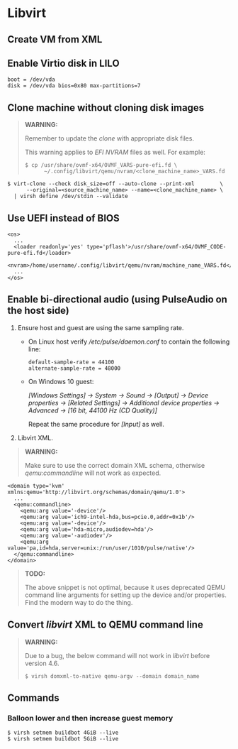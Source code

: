 Libvirt
=======

## Create VM from XML

## Enable Virtio disk in LILO

```
boot = /dev/vda
disk = /dev/vda bios=0x80 max-partitions=7
```

## Clone machine without cloning disk images

> **WARNING:**
>
> Remember to update the _clone_ with appropriate disk files.
>
> This warning applies to _EFI NVRAM_ files as well.
> For example:
>
>     $ cp /usr/share/ovmf-x64/OVMF_VARS-pure-efi.fd \
>           ~/.config/libvirt/qemu/nvram/<clone_machine_name>_VARS.fd

```
$ virt-clone --check disk_size=off --auto-clone --print-xml        \
      --original=<source_machine_name> --name=<clone_machine_name> \
  | virsh define /dev/stdin --validate
```

## Use UEFI instead of BIOS

```
<os>
  ...
  <loader readonly='yes' type='pflash'>/usr/share/ovmf-x64/OVMF_CODE-pure-efi.fd</loader>
  <nvram>/home/username/.config/libvirt/qemu/nvram/machine_name_VARS.fd</nvram>
  ...
</os>
```

## Enable bi-directional audio (using PulseAudio on the host side)

1. Ensure host and guest are using the same sampling rate.

   - On Linux host verify _/etc/pulse/daemon.conf_ to contain the following line:

         default-sample-rate = 44100
         alternate-sample-rate = 48000

   - On Windows 10 guest:

       _[Windows Settings] -> System -> Sound -> [Output] -> Device properties -> [Related Settings] ->_
       _Additional device properties -> Advanced -> [16 bit, 44100 Hz (CD Quality)]_

       Repeat the same procedure for _[Input]_ as well.

2. Libvirt XML.

> **WARNING:**
> 
> Make sure to use the correct domain XML schema, otherwise _qemu:commandline_
> will not work as expected.

```
<domain type='kvm' xmlns:qemu='http://libvirt.org/schemas/domain/qemu/1.0'>
  ...
  <qemu:commandline>
    <qemu:arg value='-device'/>
    <qemu:arg value='ich9-intel-hda,bus=pcie.0,addr=0x1b'/>
    <qemu:arg value='-device'/>
    <qemu:arg value='hda-micro,audiodev=hda'/>
    <qemu:arg value='-audiodev'/>
    <qemu:arg value='pa,id=hda,server=unix:/run/user/1010/pulse/native'/>
  </qemu:commandline>
</domain>
```

> **TODO:**
> 
> The above snippet is not optimal, because it uses deprecated QEMU command line
> arguments for setting up the device and/or properties.
> Find the modern way to do the thing.

## Convert _libvirt_ XML to QEMU command line

> **WARNING:**
> 
> Due to a bug, the below command will not work in _libvirt_ before version 4.6.
> 
> `$ virsh domxml-to-native qemu-argv --domain domain_name`

## Commands

### Balloon lower and then increase guest memory

```
$ virsh setmem buildbot 4GiB --live
$ virsh setmem buildbot 5GiB --live
```
